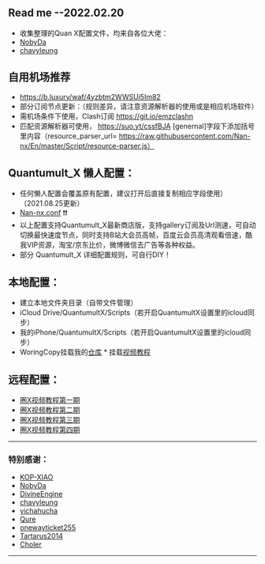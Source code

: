 ##  Read me --2022.02.20

* 收集整理的Quan X配置文件，均来自各位大佬：
*  [NobyDa](https://github.com/NobyDa)
*  [chavyleung](https://github.com/chavyleung)

##  自用机场推荐

* https://b.luxury/waf/4yzbtm2WWSUi5Im82
* 部分订阅节点更新：（规则差异，请注意资源解析器的使用或是相应机场软件）
* 需机场条件下使用，Clash订阅 https://git.io/emzclashn
* 匹配资源解析器可使用， https://suo.yt/cssfBJA  [genernal]字段下添加括号里内容（resource_parser_url= https://raw.githubusercontent.com/Nan-nx/En/master/Script/resource-parser.js）

## Quantumult_X 懒人配置：

* 任何懒人配置会覆盖原有配置，建议打开后直接复制相应字段使用）（2021.08.25更新）
* [Nan-nx.conf](https://raw.githubusercontent.com/Nan-nx/En/master/Nan-nx.conf) ❗❗
* 以上配置支持Quantumult_X最新商店版，支持gallery订阅及Url测速，可自动切换最快速度节点，同时支持B站大会员高帧，百度云会员高清观看倍速，酷我VIP资源，淘宝/京东比价，微博微信去广告等各种权益。
*  部分 Quantumult_X 详细配置规则，可自行DIY！

## 本地配置：
* 建立本地文件夹目录（自带文件管理）
* iCloud Drive/QuantumultX/Scripts（若开启QuantumultX设置里的icloud同步）
* 我的iPhone/QuantumultX/Scripts（若开启QuantumultX设置里的icloud同步）
* WoringCopy挂载我的[仓库]()  * 挂载[视频教程](https://m.youtube.com/watch?t=3s&v=inCQFnDmRLo)

## 远程配置：
* [圈X视频教程第一期](https://youtu.be/G1oUtOA1J2w)
* [圈X视频教程第二期](https://youtu.be/pLZDK9SACLQ)
* [圈X视频教程第三期](https://youtu.be/kKa26Fj0MJA)
* [圈X视频教程第四期](https://youtu.be/_8_xnEQHGbM)

---------------------------------------------------------------------------------------------------------------------------------------------------------------------------------

### 特别感谢：

*  [KOP-XIAO](https://github.com/KOP-XIAO) 
*  [NobyDa](https://github.com/NobyDa)
*  [DivineEngine](https://github.com/DivineEngine) 
*  [chavyleung](https://github.com/chavyleung) 
*  [yichahucha](https://github.com/yichahucha) 
*  [Qure](https://github.com/Koolson/Qure)
*  [onewayticket255](https://github.com/onewayticket255)
*  [Tartarus2014](https://github.com/Tartarus2014) 
*  [Choler](https://github.com/Choler) 
 
---------------------------------------------------------------------------------------------------------------------------------------------------------------------------------
